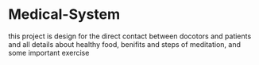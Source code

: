 # Medical-System
this project is design for the  direct contact between docotors and patients and all details about healthy food, benifits  and steps  of meditation, and some important exercise
